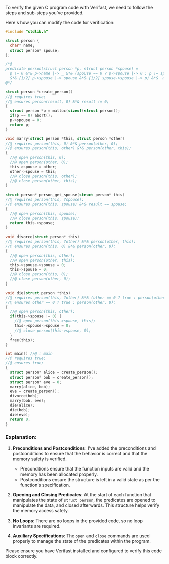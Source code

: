 To verify the given C program code with Verifast, we need to follow the steps and sub-steps you've provided.

Here's how you can modify the code for verification:

```c
#include "stdlib.h"

struct person {
  char* name;
  struct person* spouse;
};

/*@
predicate person(struct person *p, struct person *spouse) =
  p != 0 &*& p->name |-> _ &*& (spouse == 0 ? p->spouse |-> 0 : p != spouse 
  &*& [1/2] p->spouse |-> spouse &*& [1/2] spouse->spouse |-> p) &*&  malloc_block_person(p);
@*/

struct person *create_person()
//@ requires true;
//@ ensures person(result, 0) &*& result != 0;
{
  struct person *p = malloc(sizeof(struct person));
  if(p == 0) abort();
  p->spouse = 0;
  return p;
}

void marry(struct person *this, struct person *other)
//@ requires person(this, 0) &*& person(other, 0);
//@ ensures person(this, other) &*& person(other, this);
{
  //@ open person(this, 0);
  //@ open person(other, 0);
  this->spouse = other;
  other->spouse = this;
  //@ close person(this, other);
  //@ close person(other, this);
}

struct person* person_get_spouse(struct person* this)
//@ requires person(this, ?spouse);
//@ ensures person(this, spouse) &*& result == spouse;
{
  //@ open person(this, spouse);
  //@ close person(this, spouse);
  return this->spouse;
}

void divorce(struct person* this)
//@ requires person(this, ?other) &*& person(other, this);
//@ ensures person(this, 0) &*& person(other, 0);
{
  //@ open person(this, other);
  //@ open person(other, this);
  this->spouse->spouse = 0;
  this->spouse = 0;
  //@ close person(this, 0);
  //@ close person(other, 0);
}

void die(struct person *this)
//@ requires person(this, ?other) &*& (other == 0 ? true : person(other, this));
//@ ensures other == 0 ? true : person(other, 0);
{
  //@ open person(this, other);
  if(this->spouse != 0) {
    //@ open person(this->spouse, this);
    this->spouse->spouse = 0;
    //@ close person(this->spouse, 0);
  }
  free(this); 
}

int main() //@ : main
//@ requires true;
//@ ensures true;
{
  struct person* alice = create_person();
  struct person* bob = create_person();
  struct person* eve = 0;
  marry(alice, bob);
  eve = create_person();
  divorce(bob);
  marry(bob, eve);
  die(alice);
  die(bob);
  die(eve);
  return 0;
}
```

### Explanation:

1. **Preconditions and Postconditions**: I've added the preconditions and postconditions to ensure that the behavior is correct and that the memory safety is verified.
   - Preconditions ensure that the function inputs are valid and the memory has been allocated properly.
   - Postconditions ensure the structure is left in a valid state as per the function's specification.

2. **Opening and Closing Predicates**: At the start of each function that manipulates the state of `struct person`, the predicates are opened to manipulate the data, and closed afterwards. This structure helps verify the memory access safety.

3. **No Loops**: There are no loops in the provided code, so no loop invariants are required.

4. **Auxiliary Specifications**: The `open` and `close` commands are used properly to manage the state of the predicates within the program.

Please ensure you have Verifast installed and configured to verify this code block correctly.

